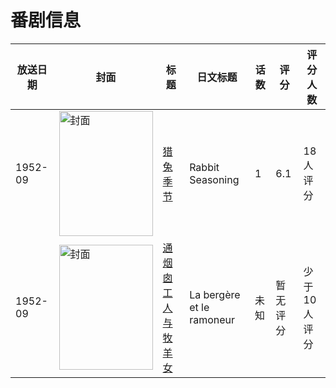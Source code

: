 # 番剧信息

|放送日期|封面|标题|日文标题|话数|评分|评分人数|
|---|---|---|---|---|---|---|
|1952-09|<img src="//lain.bgm.tv/pic/cover/c/f8/b9/36234_B9881.jpg" alt="封面" style="width:150px;height:200px;object-fit:cover;">|[猎兔季节](https://bangumi.tv/subject/36234)|Rabbit Seasoning|1|6.1|18人评分|
|1952-09|<img src="//lain.bgm.tv/pic/cover/c/b7/81/370445_UYM5R.jpg" alt="封面" style="width:150px;height:200px;object-fit:cover;">|[通烟囱工人与牧羊女](https://bangumi.tv/subject/370445)|La bergère et le ramoneur|未知|暂无评分|少于10人评分|
